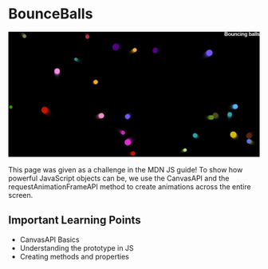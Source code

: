 # BounceBalls

![BounceBalls](image.png)  

This page was given as a challenge in the MDN JS guide!
To show how powerful JavaScript objects can be, we use the CanvasAPI and the requestAnimationFrameAPI method to create animations across the entire screen.

## Important Learning Points

- CanvasAPI Basics
- Understanding the prototype in JS
- Creating methods and properties
